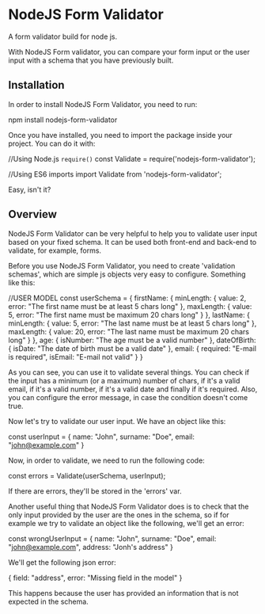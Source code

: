 # NodeJS Form Validator
A form validator build for node js.

With NodeJS Form validator, you can compare your form input or the user input with a schema that you have previously built.

## Installation
In order to install NodeJS Form Validator, you need to run:

  npm install nodejs-form-validator

Once you have installed, you need to import the package inside your project. You can do it with:

  //Using Node.js `require()`
  const Validate = require('nodejs-form-validator');

  //Using ES6 imports
  import Validate from 'nodejs-form-validator';

Easy, isn't it?

## Overview
NodeJS Form Validator can be very helpful to help you to validate user input based on your fixed schema. It can be used both front-end and back-end to validate, for example, forms.

Before you use NodeJS Form Validator, you need to create 'validation schemas', which are simple js objects very easy to configure.
Something like this:

  //USER MODEL
  const userSchema = {
    firstName: {
      minLength: {
        value: 2,
        error: "The first name must be at least 5 chars long"
      },
      maxLength: {
        value: 5,
        error: "The first name must be maximum 20 chars long"
      }
    },
    lastName: {
      minLength: {
        value: 5,
        error: "The last name must be at least 5 chars long"
      },
      maxLength: {
        value: 20,
        error: "The last name must be maximum 20 chars long"
      }
    },
    age: {
      isNumber: "The age must be a valid number"
    },
    dateOfBirth: {
      isDate: "The date of birth must be a valid date"
    },
    email: {
      required: "E-mail is required",
      isEmail: "E-mail not valid"
    }
  }

As you can see, you can use it to validate several things. You can check if the input has a minimum (or a maximum) number of chars, if it's a valid email, if it's a valid number, if it's a valid date and finally if it's required.
Also, you can configure the error message, in case the condition doesn't come true.

Now let's try to validate our user input. We have an object like this:

  const userInput = {
    name: "John",
    surname: "Doe",
    email: "john@example.com"
  }

Now, in order to validate, we need to run the following code:

  const errors = Validate(userSchema, userInput);

If there are errors, they'll be stored in the 'errors' var.

Another useful thing that NodeJS Form Validator does is to check that the only input provided by the user are the ones in the schema, so if for example we try to validate an object like the following, we'll get an error:

  const wrongUserInput = {
    name: "John",
    surname: "Doe",
    email: "john@example.com",
    address: "Jonh's address"
  }

We'll get the following json error:

  {
    field: "address",
    error: "Missing field in the model"
  }

This happens because the user has provided an information that is not expected in the schema.
